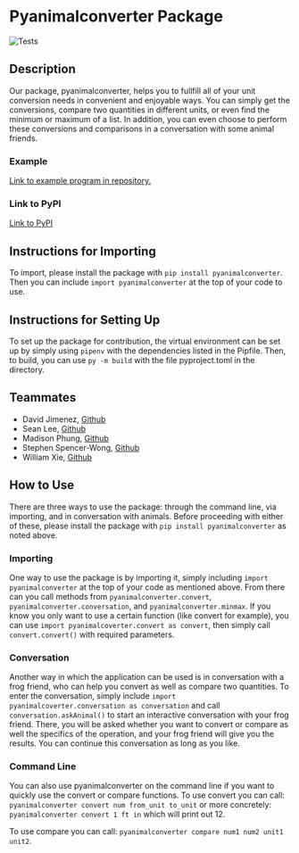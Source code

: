 # Pyanimalconverter Package

![Tests](https://github.com/software-students-fall2024/3-python-package-kapow/actions/workflows/build.yaml/badge.svg)

## Description

Our package, pyanimalconverter, helps you to fullfill all of your unit conversion needs in convenient and enjoyable ways. You can simply get the conversions, compare two quantities in different units, or even find the minimum or maximum of a list. In addition, you can even choose to perform these conversions and comparisons in a conversation with some animal friends.

### Example

[Link to example program in repository.](https://github.com/software-students-fall2024/3-python-package-kapow/blob/main/example.py)

### Link to PyPI

[Link to PyPI](https://pypi.org/project/pyanimalconverter/1.13/)

## Instructions for Importing

To import, please install the package with `pip install pyanimalconverter`. Then you can include `import pyanimalconverter` at the top of your code to use.

## Instructions for Setting Up

To set up the package for contribution, the virtual environment can be set up by simply using `pipenv` with the dependencies listed in the Pipfile. Then, to build, you can use `py -m build` with the file pyproject.toml in the directory.

## Teammates

- David Jimenez, [Github](https://github.com/drj8812)
- Sean Lee, [Github](https://github.com/jseanlee)
- Madison Phung, [Github](https://github.com/mkphung29)
- Stephen Spencer-Wong, [Github](https://github.com/StephenS2021)
- William Xie, [Github](https://github.com/seeyeh)

## How to Use

There are three ways to use the package: through the command line, via importing, and in conversation with animals. Before proceeding with either of these, please install the package with `pip install pyanimalconverter` as noted above.

### Importing

One way to use the package is by importing it, simply including `import pyanimalconverter` at the top of your code as mentioned above. From there can you call methods from `pyanimalconverter.convert`, `pyanimalconverter.conversation`, and `pyanimalconverter.minmax`. If you know you only want to use a certain function (like convert for example), you can use `import pyanimalcoverter.convert as convert`, then simply call `convert.convert()` with required parameters.

### Conversation

Another way in which the application can be used is in conversation with a frog friend, who can help you convert as well as compare two quantities. To enter the conversation, simply include `import pyanimalcoverter.conversation as conversation` and call `conversation.askAnimal()` to start an interactive conversation with your frog friend. There, you will be asked whether you want to convert or compare as well the specifics of the operation, and your frog friend will give you the results. You can continue this conversation as long as you like.

### Command Line

You can also use pyanimalconverter on the command line if you want to quickly use the convert or compare functions. To use convert you can call: `pyanimalconverter convert num from_unit to_unit` or more concretely: `pyanimalconverter convert 1 ft in` which will print out 12.

To use compare you can call: `pyanimalconverter compare num1 num2 unit1 unit2`.
